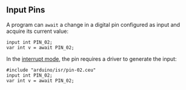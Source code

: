 ## Input Pins

A program can `await` a change in a digital pin configured as input and acquire
its current value:

```
input int PIN_02;
var int v = await PIN_02;
```

In the [interrupt mode](../modes/#interrupts), the pin requires a driver to
generate the input:

```ceu
#include "arduino/isr/pin-02.ceu"
input int PIN_02;
var int v = await PIN_02;
```
